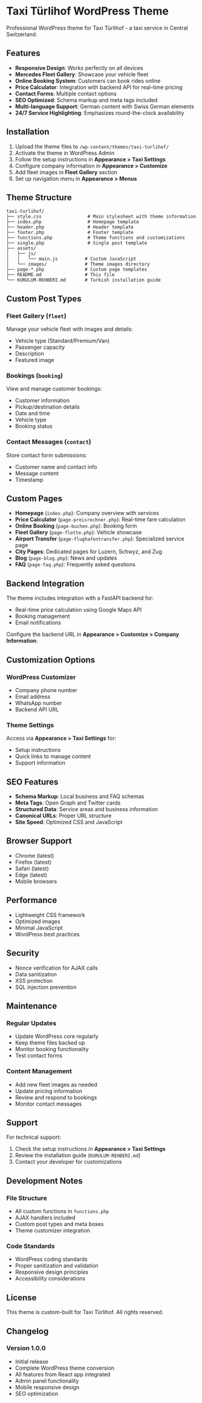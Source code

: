 # Taxi Türlihof WordPress Theme

Professional WordPress theme for Taxi Türlihof - a taxi service in Central Switzerland.

## Features

- **Responsive Design**: Works perfectly on all devices
- **Mercedes Fleet Gallery**: Showcase your vehicle fleet
- **Online Booking System**: Customers can book rides online
- **Price Calculator**: Integration with backend API for real-time pricing
- **Contact Forms**: Multiple contact options
- **SEO Optimized**: Schema markup and meta tags included
- **Multi-language Support**: German content with Swiss German elements
- **24/7 Service Highlighting**: Emphasizes round-the-clock availability

## Installation

1. Upload the theme files to `/wp-content/themes/taxi-turlihof/`
2. Activate the theme in WordPress Admin
3. Follow the setup instructions in **Appearance > Taxi Settings**
4. Configure company information in **Appearance > Customize**
5. Add fleet images in **Fleet Gallery** section
6. Set up navigation menu in **Appearance > Menus**

## Theme Structure

```
taxi-turlihof/
├── style.css                 # Main stylesheet with theme information
├── index.php                 # Homepage template
├── header.php                # Header template
├── footer.php                # Footer template
├── functions.php             # Theme functions and customizations
├── single.php                # Single post template
├── assets/
│   ├── js/
│   │   └── main.js          # Custom JavaScript
│   └── images/              # Theme images directory
├── page-*.php               # Custom page templates
├── README.md                # This file
└── KURULUM-REHBERI.md       # Turkish installation guide
```

## Custom Post Types

### Fleet Gallery (`fleet`)
Manage your vehicle fleet with images and details:
- Vehicle type (Standard/Premium/Van)
- Passenger capacity
- Description
- Featured image

### Bookings (`booking`)
View and manage customer bookings:
- Customer information
- Pickup/destination details
- Date and time
- Vehicle type
- Booking status

### Contact Messages (`contact`)
Store contact form submissions:
- Customer name and contact info
- Message content
- Timestamp

## Custom Pages

- **Homepage** (`index.php`): Company overview with services
- **Price Calculator** (`page-preisrechner.php`): Real-time fare calculation
- **Online Booking** (`page-buchen.php`): Booking form
- **Fleet Gallery** (`page-flotte.php`): Vehicle showcase
- **Airport Transfer** (`page-flughafentransfer.php`): Specialized service page
- **City Pages**: Dedicated pages for Luzern, Schwyz, and Zug
- **Blog** (`page-blog.php`): News and updates
- **FAQ** (`page-faq.php`): Frequently asked questions

## Backend Integration

The theme includes integration with a FastAPI backend for:
- Real-time price calculation using Google Maps API
- Booking management
- Email notifications

Configure the backend URL in **Appearance > Customize > Company Information**.

## Customization Options

### WordPress Customizer
- Company phone number
- Email address
- WhatsApp number
- Backend API URL

### Theme Settings
Access via **Appearance > Taxi Settings** for:
- Setup instructions
- Quick links to manage content
- Support information

## SEO Features

- **Schema Markup**: Local business and FAQ schemas
- **Meta Tags**: Open Graph and Twitter cards
- **Structured Data**: Service areas and business information
- **Canonical URLs**: Proper URL structure
- **Site Speed**: Optimized CSS and JavaScript

## Browser Support

- Chrome (latest)
- Firefox (latest)
- Safari (latest)
- Edge (latest)
- Mobile browsers

## Performance

- Lightweight CSS framework
- Optimized images
- Minimal JavaScript
- WordPress best practices

## Security

- Nonce verification for AJAX calls
- Data sanitization
- XSS protection
- SQL injection prevention

## Maintenance

### Regular Updates
- Update WordPress core regularly
- Keep theme files backed up
- Monitor booking functionality
- Test contact forms

### Content Management
- Add new fleet images as needed
- Update pricing information
- Review and respond to bookings
- Monitor contact messages

## Support

For technical support:
1. Check the setup instructions in **Appearance > Taxi Settings**
2. Review the installation guide (`KURULUM-REHBERI.md`)
3. Contact your developer for customizations

## Development Notes

### File Structure
- All custom functions in `functions.php`
- AJAX handlers included
- Custom post types and meta boxes
- Theme customizer integration

### Code Standards
- WordPress coding standards
- Proper sanitization and validation
- Responsive design principles
- Accessibility considerations

## License

This theme is custom-built for Taxi Türlihof. All rights reserved.

## Changelog

### Version 1.0.0
- Initial release
- Complete WordPress theme conversion
- All features from React app integrated
- Admin panel functionality
- Mobile responsive design
- SEO optimization